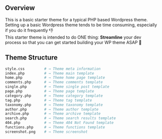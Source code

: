 ## Overview

This is a basic starter theme for a typical PHP based Wordpress theme.  
Setting up a basic Wordpress theme tends to be time consuming, especially if you do it frequently 👎  
This starter theme is intended to do ONE thing: **Streamline** your dev process so that you can get started building your WP theme ASAP 💎

## Theme Structure

```sh
style.css         # → Theme meta information
index.php         # → Theme main template
home.php          # → Theme home page template
comments.php      # → Theme comments template
single.php        # → Theme single post template
page.php          # → Theme page template
category.php      # → Theme category template
tag.php           # → Theme tag template
taxonomy.php      # → Theme taxonomy template
author.php        # → Theme author template
archive.php       # → Theme archive template
search.php        # → Theme search results template
404.php           # → Theme 404 Not Found template
functions.php     # → Theme functions template
screenshot.png    # → Theme screenshot
```